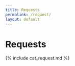 ```yaml
---
title: Requests
permalink: /request/
layout: default
---
```


# Requests

{% include cat_request.md %}
